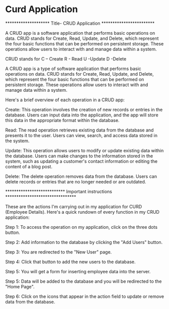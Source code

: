 # Curd Application
******************** Title- CRUD Application ************************

A CRUD app is a software application that performs basic operations on data. CRUD stands for Create, Read, Update, and Delete, which represent the four basic functions that can be performed on persistent storage. These operations allow users to interact with and manage data within a system.

CRUD stands for
C – Create
R - Read
U -Update
D -Delete

A CRUD app is a type of software application that performs basic operations on data. CRUD stands for Create, Read, Update, and Delete, which represent the four basic functions that can be performed on persistent storage. These operations allow users to interact with and manage data within a system.

Here's a brief overview of each operation in a CRUD app:

Create: This operation involves the creation of new records or entries in the database. Users can input data into the application, and the app will store this data in the appropriate format within the database.

Read: The read operation retrieves existing data from the database and presents it to the user. Users can view, search, and access data stored in the system.

Update: This operation allows users to modify or update existing data within the database. Users can make changes to the information stored in the system, such as updating a customer's contact information or editing the content of a blog post.

Delete: The delete operation removes data from the database. Users can delete records or entries that are no longer needed or are outdated.


*************************** Important instructions ********************************

These are the actions I'm carrying out in my application for CURD (Employee Details).
Here's a quick rundown of every function in my CRUD application:


Step 1: To access the operation on my application, click on the three dots button.

Step 2: Add information to the database by clicking the "Add Users" button.

Step 3: You are redirected to the "New User" page.

Step 4: Click that button to add the new users to the database.

Step 5: You will get a form for inserting employee data into the server.

Step 5: Data will be added to the database and you will be redirected to the "Home Page".

Step 6: Click on the icons that appear in the action field to update or remove data from the database.
